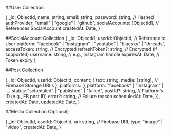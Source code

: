 ##User Collection

{
\_id: ObjectId,
name: string,
email: string,
password: string, // Hashed
authProvider: "email" | "google" | "github",
socialAccounts: [ObjectId], // References SocialAccount
createdAt: Date,
}

##SocialAccount Collection
{
\_id: ObjectId,
userId: ObjectId, // Reference to User
platform: "facebook" | "instagram" | "youtube" | "bluesky" | "threads",
accessToken: string, // Encrypted
refreshToken?: string, // Encrypted (if supported)
username: string, // e.g., Instagram handle
expiresAt: Date, // Token expiry
}

##Post Collection

{
\_id: ObjectId,
userId: ObjectId,
content: {
text: string,
media: [string], // Firebase Storage URLs
},
platforms: [{
platform: "facebook" | "instagram" | ...,
status: "scheduled" | "published" | "failed",
postId?: string, // Platform's ID (e.g., FB post ID)
error?: string, // Failure reason
scheduledAt: Date,
}],
createdAt: Date,
updatedAt: Date,
}

##Media Collection (Optional)

{
\_id: ObjectId,
userId: ObjectId,
url: string, // Firebase URL
type: "image" | "video",
createdAt: Date,
}
